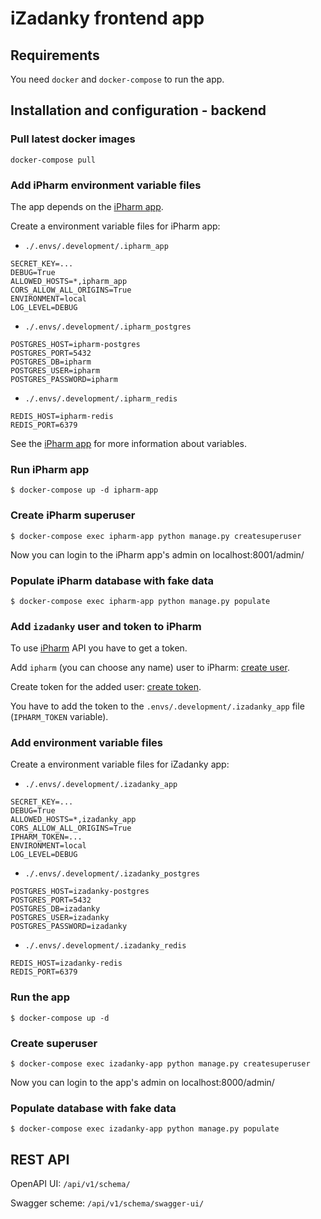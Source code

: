 # iZadanky frontend app

## Requirements

You need `docker` and `docker-compose` to run the app.

## Installation and configuration - backend

### Pull latest docker images

```shell
docker-compose pull
```

### Add iPharm environment variable files

The app depends on the [iPharm app](https://github.com/conceptica-cz/ipharm-be).

Create a environment variable files for iPharm app:

- `./.envs/.development/.ipharm_app`

```shell
SECRET_KEY=...
DEBUG=True
ALLOWED_HOSTS=*,ipharm_app
CORS_ALLOW_ALL_ORIGINS=True
ENVIRONMENT=local
LOG_LEVEL=DEBUG
```

- `./.envs/.development/.ipharm_postgres`

```shell
POSTGRES_HOST=ipharm-postgres
POSTGRES_PORT=5432
POSTGRES_DB=ipharm
POSTGRES_USER=ipharm
POSTGRES_PASSWORD=ipharm
```

- `./.envs/.development/.ipharm_redis`

```shell
REDIS_HOST=ipharm-redis
REDIS_PORT=6379
```

See the [iPharm app](https://github.com/conceptica-cz/ipharm-be) for more information about variables.

### Run iPharm app

```
$ docker-compose up -d ipharm-app
```

### Create iPharm superuser

```
$ docker-compose exec ipharm-app python manage.py createsuperuser
```

Now you can login to the iPharm app's admin on localhost:8001/admin/

### Populate iPharm database with fake data

```
$ docker-compose exec ipharm-app python manage.py populate
```

### Add `izadanky` user and token to iPharm

To use [iPharm](https://github.com/conceptica-cz/ipharm-be) API you have to get a token.

Add `ipharm` (you can choose any name) user to
iPharm:  [create user](http://localhost:8001/admin/users/user/add/).

Create token for the added user:  [create token](http://localhost:8001/admin/authtoken/tokenproxy/add/).

You have to add the token to the `.envs/.development/.izadanky_app` file (`IPHARM_TOKEN` variable).

### Add environment variable files

Create a environment variable files for iZadanky app:

- `./.envs/.development/.izadanky_app`

```shell
SECRET_KEY=...
DEBUG=True
ALLOWED_HOSTS=*,izadanky_app
CORS_ALLOW_ALL_ORIGINS=True
IPHARM_TOKEN=...
ENVIRONMENT=local
LOG_LEVEL=DEBUG
```

- `./.envs/.development/.izadanky_postgres`

```shell
POSTGRES_HOST=izadanky-postgres
POSTGRES_PORT=5432
POSTGRES_DB=izadanky
POSTGRES_USER=izadanky
POSTGRES_PASSWORD=izadanky
```

- `./.envs/.development/.izadanky_redis`

```shell
REDIS_HOST=izadanky-redis
REDIS_PORT=6379
```

### Run the app

```
$ docker-compose up -d
```

### Create superuser

```
$ docker-compose exec izadanky-app python manage.py createsuperuser
```

Now you can login to the app's admin on localhost:8000/admin/

### Populate database with fake data

```
$ docker-compose exec izadanky-app python manage.py populate
```

## REST API

OpenAPI UI: `/api/v1/schema/`

Swagger scheme: `/api/v1/schema/swagger-ui/`
